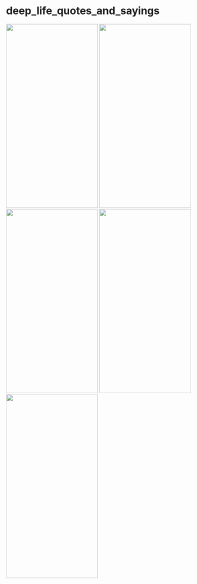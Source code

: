 # deep_life_quotes_and_sayings


<img src = "https://user-images.githubusercontent.com/113701720/207004755-c2b17f6b-5e81-4e4a-9d2f-4615eddcd51b.mp4" height = 500 width = 250>
<img src = "https://user-images.githubusercontent.com/113701720/207004796-b3e462cc-425b-45d7-9a96-2e2749a3f55b.jpg" height = 500 width = 250>
<img src = "https://user-images.githubusercontent.com/113701720/207004797-be55204f-e505-4482-9a52-f0049deb2263.jpg" height = 500 width = 250>
<img src = "https://user-images.githubusercontent.com/113701720/207004800-4bb8b676-ab09-444f-8248-b4f8a71dcd66.jpg" height = 500 width = 250>
<img src = "https://user-images.githubusercontent.com/113701720/207004803-7f4be0d0-6ef5-4ca9-bb4d-e03797cfce8f.jpg" height = 500 width = 250>
